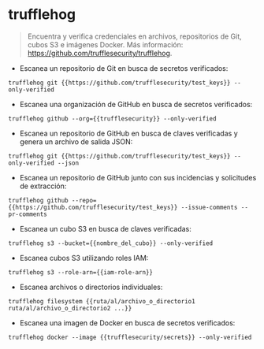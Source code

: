 # trufflehog

> Encuentra y verifica credenciales en archivos, repositorios de Git, cubos S3 e imágenes Docker.
> Más información: <https://github.com/trufflesecurity/trufflehog>.

- Escanea un repositorio de Git en busca de secretos verificados:

`trufflehog git {{https://github.com/trufflesecurity/test_keys}} --only-verified`

- Escanea una organización de GitHub en busca de secretos verificados:

`trufflehog github --org={{trufflesecurity}} --only-verified`

- Escanea un repositorio de GitHub en busca de claves verificadas y genera un archivo de salida JSON:

`trufflehog git {{https://github.com/trufflesecurity/test_keys}} --only-verified --json`

- Escanea un repositorio de GitHub junto con sus incidencias y solicitudes de extracción:

`trufflehog github --repo={{https://github.com/trufflesecurity/test_keys}} --issue-comments --pr-comments`

- Escanea un cubo S3 en busca de claves verificadas:

`trufflehog s3 --bucket={{nombre_del_cubo}} --only-verified`

- Escanea cubos S3 utilizando roles IAM:

`trufflehog s3 --role-arn={{iam-role-arn}}`

- Escanea archivos o directorios individuales:

`trufflehog filesystem {{ruta/al/archivo_o_directorio1 ruta/al/archivo_o_directorio2 ...}}`

- Escanea una imagen de Docker en busca de secretos verificados:

`trufflehog docker --image {{trufflesecurity/secrets}} --only-verified`
